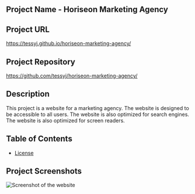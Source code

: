 ## Project Name - Horiseon Marketing Agency

## Project URL 
https://tessyj.github.io/horiseon-marketing-agency/

## Project Repository
https://github.com/tessyj/horiseon-marketing-agency/

## Description
This project is a website for a marketing agency. 
The website is designed to be accessible to all users. The website is also optimized for search engines.
The website is also optimized for screen readers. 

## Table of Contents

* [License](#MIT)

## Project Screenshots

![Screenshot of the website](https://tessyj.github.io/horiseon-marketing-agency/assets/images/snap2.png)
